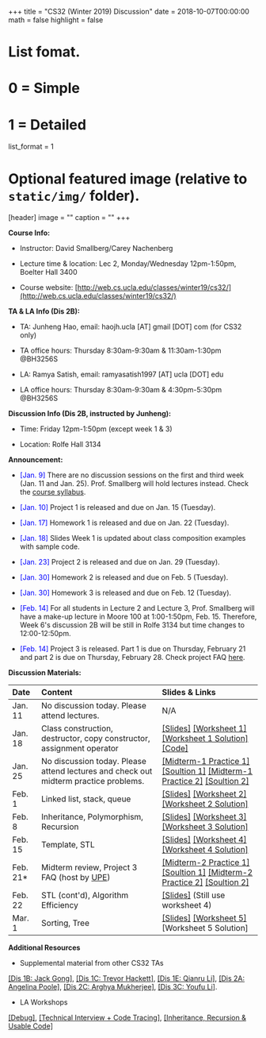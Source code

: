 +++
title = "CS32 (Winter 2019) Discussion"
date = 2018-10-07T00:00:00
math = false
highlight = false

# List fomat.
#   0 = Simple
#   1 = Detailed
list_format = 1

# Optional featured image (relative to `static/img/` folder).
[header]
image = ""
caption = ""
+++

**Course Info:**

* Instructor: David Smallberg/Carey Nachenberg

* Lecture time & location: Lec 2, Monday/Wednesday 12pm-1:50pm, Boelter Hall 3400

* Course website: [http://web.cs.ucla.edu/classes/winter19/cs32/](http://web.cs.ucla.edu/classes/winter19/cs32/)

**TA & LA Info (Dis 2B):**

* TA: Junheng Hao, email: haojh.ucla [AT] gmail [DOT] com (for CS32 only)

* TA office hours: Thursday 8:30am-9:30am & 11:30am-1:30pm @BH3256S

* LA: Ramya Satish, email: ramyasatish1997 [AT] ucla [DOT] edu

* LA office hours: Thursday 8:30am-9:30am & 4:30pm-5:30pm @BH3256S

**Discussion Info (Dis 2B, instructed by Junheng):**

* Time: Friday 12pm-1:50pm (except week 1 & 3)

* Location: Rolfe Hall 3134

**Announcement:**

* <span style="color:blue">\[Jan. 9\]</span> There are no discussion sessions on the first and third week (Jan. 11 and Jan. 25). Prof. Smallberg will hold lectures instead. Check the [course syllabus](http://web.cs.ucla.edu/classes/winter19/cs32/).

* <span style="color:blue">\[Jan. 10\]</span> Project 1 is released and due on Jan. 15 (Tuesday).

* <span style="color:blue">\[Jan. 17\]</span> Homework 1 is released and due on Jan. 22 (Tuesday).

* <span style="color:blue">\[Jan. 18\]</span> Slides Week 1 is updated about class composition examples with sample code.

* <span style="color:blue">\[Jan. 23\]</span> Project 2 is released and due on Jan. 29 (Tuesday). 

* <span style="color:blue">\[Jan. 30\]</span> Homework 2 is released and due on Feb. 5 (Tuesday).

* <span style="color:blue">\[Jan. 30\]</span> Homework 3 is released and due on Feb. 12 (Tuesday).

* <span style="color:blue">\[Feb. 14\]</span> For all students in Lecture 2 and Lecture 3, Prof. Smallberg will have a make-up lecture in Moore 100 at 1:00-1:50pm, Feb. 15. Therefore, Week 6's discussion 2B will be still in Rolfe 3134 but time changes to 12:00-12:50pm.

* <span style="color:blue">\[Feb. 14\]</span> Project 3 is released. Part 1 is due on Thursday, February 21 and part 2 is due on Thursday, February 28. Check project FAQ [here](http://web.cs.ucla.edu/classes/winter19/cs32/Projects/3/faq.html).

**Discussion Materials:**

|  Date |                        Content                      |          Slides & Links            |
|:------|:----------------------------------------------------|:-----------------------------------|
| Jan. 11 | No discussion today. Please attend lectures. | N/A |
| Jan. 18 | Class construction, destructor, copy constructor, assignment operator | [\[Slides\]](https://www.haojunheng.com/files/cs32-w19/CS32_dis_week2.pdf)  [\[Worksheet 1\]](https://www.haojunheng.com/files/cs32-w19/worksheet1.pdf) [\[Worksheet 1 Solution\]](https://www.haojunheng.com/files/cs32-w19/worksheet1-solution.pdf) [\[Code\]](https://www.haojunheng.com/files/cs32-w19/sample_code_week2.zip) |
| Jan. 25 | No discussion today. Please attend lectures and check out midterm practice problems. | [\[Midterm-1 Practice 1\]](http://web.cs.ucla.edu/classes/winter19/cs32/Sampleproblems/ChangMidterm1Practice.pdf) [\[Soultion 1\]](http://web.cs.ucla.edu/classes/winter19/cs32/Sampleproblems/ChangMidterm1PracticeSolution.pdf) [\[Midterm-1 Practice 2\]](http://web.cs.ucla.edu/classes/winter19/cs32/Sampleproblems/ChoiMidterm1Practice.pdf) [\[Soultion 2\]](http://web.cs.ucla.edu/classes/winter19/cs32/Sampleproblems/ChoiMidterm1PracticeSolution.pdf) |
| Feb. 1  | Linked list, stack, queue  | [\[Slides\]](https://www.haojunheng.com/files/cs32-w19/CS32_dis_week4.pdf) [\[Worksheet 2\]](https://www.haojunheng.com/files/cs32-w19/worksheet2.pdf) [\[Worksheet 2 Solution\]](https://www.haojunheng.com/files/cs32-w19/worksheet2-solution.pdf) |
| Feb. 8  | Inheritance, Polymorphism, Recursion  | [\[Slides\]](https://www.haojunheng.com/files/cs32-w19/CS32_dis_week5.pdf) [\[Worksheet 3\]](https://www.haojunheng.com/files/cs32-w19/worksheet3.pdf) [\[Worksheet 3 Solution\]](https://www.haojunheng.com/files/cs32-w19/worksheet3-solution.pdf) |
| Feb. 15 | Template, STL | [\[Slides\]](https://www.haojunheng.com/files/cs32-w19/CS32_dis_week6.pdf) [\[Worksheet 4\]](https://www.haojunheng.com/files/cs32-w19/worksheet4.pdf) [\[Worksheet 4 Solution\]](https://www.haojunheng.com/files/cs32-w19/worksheet4-solution.pdf) |
| Feb. 21*| Midterm review, Project 3 FAQ (host by [UPE](https://upe.seas.ucla.edu/))| [\[Midterm-2 Practice 1\]](http://web.cs.ucla.edu/classes/winter19/cs32/Sampleproblems/ChangMidterm2Practice.pdf) [\[Soultion 1\]](http://web.cs.ucla.edu/classes/winter19/cs32/Sampleproblems/ChangMidterm2PracticeSolution.pdf) [\[Midterm-2 Practice 2\]](http://web.cs.ucla.edu/classes/winter19/cs32/Sampleproblems/ChoiMidterm2Practice.pdf) [\[Soultion 2\]](http://web.cs.ucla.edu/classes/winter19/cs32/Sampleproblems/ChoiMidterm2PracticeSolution.pdf)| 
| Feb. 22 | STL (cont'd), Algorithm Efficiency | [\[Slides\]](https://www.haojunheng.com/files/cs32-w19/CS32_dis_week7.pdf) (Still use worksheet 4)|
| Mar. 1  | Sorting, Tree | [\[Slides\]](https://www.haojunheng.com/files/cs32-w19/CS32_dis_week8.pdf) [\[Worksheet 5\]](https://www.haojunheng.com/files/cs32-w19/worksheet5.pdf) \[Worksheet 5 Solution\]|


**Additional Resources**

* Supplemental material from other CS32 TAs

[\[Dis 1B: Jack Gong\]](https://drive.google.com/drive/folders/1DkTdV62hpS057MV2zKkehglvs9b0LuFT), 
[\[Dis 1C: Trevor Hackett\]](https://drive.google.com/drive/folders/1hYW5Jmkz5bjdr5YaKpoq8HTEQV8Upg4x), 
[\[Dis 1E: Qianru Li\]](https://drive.google.com/drive/folders/1CT-kBNJlQ9RwyTfuQRaiKNyMU53nGeXL),
[\[Dis 2A: Angelina Poole\]](https://sites.google.com/g.ucla.edu/angelinapoole),
[\[Dis 2C: Arghya Mukherjee\]](https://drive.google.com/drive/folders/1Am4bUoxWz5eJkPaUncYPnXzglCsCOATk),
[\[Dis 3C: Youfu Li\]](http://web.cs.ucla.edu/~youfuli/teaching/winter19/index.html).

* LA Workshops

[\[Debug\]](https://github.com/kristielim/debugging_workshop), [\[Technical Interview + Code Tracing\]](http://web.cs.ucla.edu/classes/winter19/cs32/Workshops/wk3interviewtracing.pdf), [\[Inheritance, Recursion & Usable Code\]](http://web.cs.ucla.edu/classes/winter19/cs32/Workshops/wk6inherrecurusablecode.pdf)



